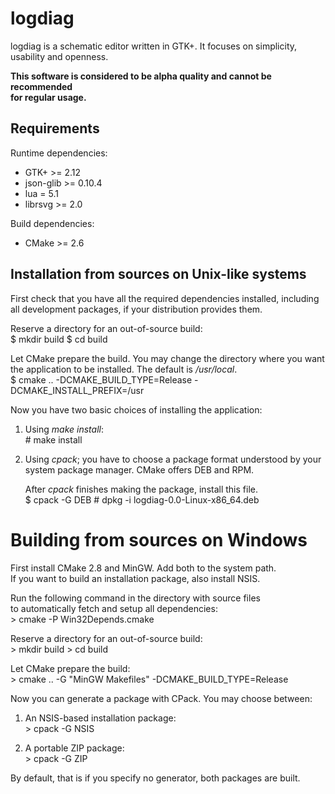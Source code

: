 # logdiag

logdiag is a schematic editor written in GTK+. It focuses on simplicity,  
usability and openness.  

__This software is considered to be alpha quality and cannot be recommended  
for regular usage.__  

## Requirements

Runtime dependencies:  

 - GTK+ &gt;= 2.12
 - json-glib &gt;= 0.10.4
 - lua = 5.1
 - librsvg &gt;= 2.0

Build dependencies:  

 - CMake &gt;= 2.6

## Installation from sources on Unix-like systems

First check that you have all the required dependencies installed, including  
all development packages, if your distribution provides them.  

Reserve a directory for an out-of-source build:  
    $ mkdir build
    $ cd build

Let CMake prepare the build. You may change the directory where you want  
the application to be installed. The default is _/usr/local_.  
	$ cmake .. -DCMAKE_BUILD_TYPE=Release -DCMAKE_INSTALL_PREFIX=/usr

Now you have two basic choices of installing the application:  

1. Using _make install_:  
       # make install

2. Using _cpack_; you have to choose a package format understood by your  
   system package manager. CMake offers DEB and RPM.  

   After _cpack_ finishes making the package, install this file.  
       $ cpack -G DEB
       # dpkg -i logdiag-0.0-Linux-x86_64.deb

# Building from sources on Windows

First install CMake 2.8 and MinGW. Add both to the system path.  
If you want to build an installation package, also install NSIS.  

Run the following command in the directory with source files  
to automatically fetch and setup all dependencies:  
    > cmake -P Win32Depends.cmake

Reserve a directory for an out-of-source build:  
    > mkdir build
    > cd build

Let CMake prepare the build:  
	> cmake .. -G "MinGW Makefiles" -DCMAKE_BUILD_TYPE=Release

Now you can generate a package with CPack. You may choose between:  

1. An NSIS-based installation package:  
       > cpack -G NSIS

2. A portable ZIP package:  
       > cpack -G ZIP

By default, that is if you specify no generator, both packages are built.  

